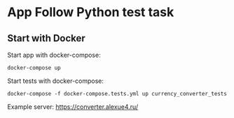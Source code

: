 # App Follow Python test task
## Start with Docker
Start app with docker-compose:

`docker-compose up`

Start tests with docker-compose:

`docker-compose -f docker-compose.tests.yml up currency_converter_tests`

Example server: https://converter.alexue4.ru/